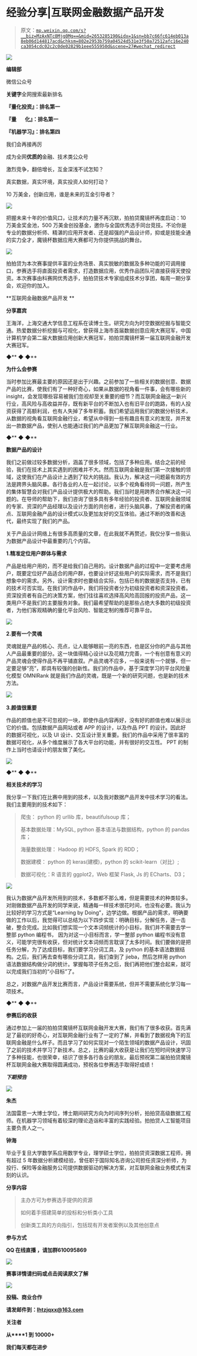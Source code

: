 # 经验分享|互联网金融数据产品开发

> 原文：[`mp.weixin.qq.com/s?__biz=MzAxNTc0Mjg0Mg==&mid=2653285190&idx=1&sn=bb7c66fc614eb013a8eb06d144817acd&chksm=802e2953b759a04524d531e3f50a72512afc16e240ca3054cdc02c2c0de02829b1eee555950d&scene=27#wechat_redirect`](http://mp.weixin.qq.com/s?__biz=MzAxNTc0Mjg0Mg==&mid=2653285190&idx=1&sn=bb7c66fc614eb013a8eb06d144817acd&chksm=802e2953b759a04524d531e3f50a72512afc16e240ca3054cdc02c2c0de02829b1eee555950d&scene=27#wechat_redirect)

![](img/cb3bd660442e6bc134fbecf2477c43d1.png)

**编辑部**

微信公众号

**关键字**全网搜索最新排名

**『量化投资』：排名第一**

**『量       化』：排名第一**

**『机器学习』：排名第四**

我们会再接再厉

成为全网**优质的**金融、技术类公众号

激烈竞争，翻倍增长，互金深浅不试怎知？ 

真实数据，真实环境，真实投资人如何打动？

10 万美金，创新应用，谁是未来的互金引导者？

![](img/501f1e9d3ad7d70ceb4af87ae550d7ec.png)

把握未来十年的价值风口，让技术的力量不再沉默，拍拍贷魔镜杯再度启动：10 万美金奖金池，500 万美金创投基金，邀你与全国优秀选手同台竞技。不论你是专业的数据分析师、精湛的应用开发者、还是超强的产品设计师，抑或是技能全通的实力全才，魔镜杯数据应用大赛都可为你提供挑战的舞台。

![](img/8af7a7e5e61fe4ceccb5f0ae4a5a4da7.png)

拍拍贷为本次赛事提供丰富的业务场景、真实脱敏的数据及多种功能的可调用接口，参赛选手将直面投资者需求，打造数据应用，优秀作品团队可直接获得天使投资。本次赛事由科赛网优秀选手，拍拍贷技术专家组成技术分享团，每周一期分享会，欢迎你的加入。

**互联网金融数据产品开发 **

**分享嘉宾**

王海洋，上海交通大学信息工程系在读博士生。研究方向为时空数据挖掘与智能交通。热爱数据分析挖掘与可视化，曾获得上海市首届数据创意应用大赛冠军，中国计算机学会第二届大数据应用创新大赛冠军，拍拍贷魔镜杯第一届互联网金融开发大赛冠军。

**◆**** ◆ ◆**

**为什么会参赛**

当时参加比赛最主要的原因还是出于兴趣。之前参加了一些相关的数据创意、数据产品的比赛，使我们有了一种好奇心，如果从数据的视角看一件事，会有哪些新的 insight，会发现哪些容易被我们忽视却至关重要的细节？而互联网金融这一新兴行业，高风险与高收益并存，既有新平台的不断加入也有旧平台的跑路，有的人投资获得了高额利润，也有人失掉了多年积蓄。我们希望运用我们的数据分析技术，从数据的视角看互联网金融行业，希望从中得到一些有趣且有意义的发现，并开发出一款数据产品，使别人也能通过我们的产品更加了解互联网金融这一行业。

**◆**** ◆ ◆**

**数据产品的设计**

我们之前做过较多数据分析，涵盖了很多领域，包括了多种应用。结合之前的经验，我们在技术上其实遇到的困难并不大。然而互联网金融是我们第一次接触的领域，这使我们在产品设计上遇到了较大的挑战。我认为，解决这一问题最有效的方法是跨界头脑风暴。各行各业的人在一起讨论，以多个视角看待同一问题，所产生的集体智慧会对我们产品设计提供极大的帮助。我们当时是用跨界合作解决这一问题的。在导师的帮助下，我们咨询了很多具有多年经验的投资者、互联网金融领域的专家、资深的产品经理以及设计方面的共创者，进行头脑风暴，了解投资者的痛点、互联网金融产品的设计模式以及更加友好的交互体验。通过不断的改善和迭代，最终实现了我们的产品。

关于产品设计网络上有很多高质量的文章，在此我就不再赘述，我仅分享一些我认为数据产品设计中最重要的几个内容。

**1.精准定位用户群体与需求**

产品是给用户用的，而不是给我们自己用的。设计数据产品的过程中一定要考虑用户，既要定位好产品适合的用户群，也要设计好这些用户的实际需求，而不是我们想象中的需求。另外，设计需求时也要结合实际，包括已有的数据是否支持，已有的技术可否实现。在我们的作品中，我们将投资者分为初级投资者和资深投资者。资深投资者有自己的决策方案，他们往往喜欢选择高风险高回报的投资产品，这一类用户不是我们的主要服务对象。我们最希望帮助的是那些占绝大多数的初级投资者，为他们客观精确的量化平台风险、智能定制的推荐可靠平台。

![](img/f4826abcba90bf4abd37558d3cbd5407.png)

**2.要有一个灵魂**

灵魂就是产品的核心、亮点，让人能够眼前一亮的东西，也是区分你的产品与其他人产品最重要的部分。这一块值得精心设计以及花精力完善，一个有创意有意义的产品灵魂会使得作品不再平铺直叙。产品灵魂不应多，一般来说有一个就够，但一定要足够“亮”，即具有较强的创新性。我们的作品中，基于深度学习的平台风险量化模型 OMNIRank 就是我们作品的灵魂，既是一个新的研究问题，也是新的技术方法。

![](img/b9fbcde28e8eb9bd816764b4f2ddd188.png) 

**3.颜值很重要**

作品的颜值也是不可忽视的一块，即使作品内容再好，没有好的颜值也难以展示出它的价值。包括数据产品网站或者 APP 的设计，以及作品 PPT 的设计。因此好的数据可视化，以及 UI 设计、交互设计至关重要。我们的作品中采用了很丰富的数据可视化，从多个维度展示了各大平台的功能，并有很好的交互性。 PPT 的制作上当时也请设计的朋友做了美化。

![](img/57eab8a7100e6cef6bf4e403b45fc5a3.png)

**◆**** ◆ ◆**

**相关技术的学习**

我分享一下我们在比赛中用到的技术，以及我对数据产品开发中技术学习的看法。我们主要用到的技术如下：

> 爬虫： python 的 urllib 库，beautifulsoup 库；
> 
> 基本数据处理：MySQL, python 基本语法与数据结构，python 的 pandas 库；
> 
> 海量数据处理： Hadoop 的 HDFS, Spark 的 RDD；
> 
> 数据建模： python 的 keras(建模)，python 的 scikit-learn（对比）;
> 
> 数据可视化：R 语言的 ggplot2，Web 框架 Flask, Js 的 ECharts、D3；

![](img/711c667ad4518dcc13a0138c0fa56599.png)

我认为数据产品开发所用到的技术，多数都不那么难，但是需要技术的种类较多。对刚做数据产品开发的同学来说，精通每一样技术很花时间，也没有必要。我认为比较好的学习方式是“Learning by Doing”，边学边做。根据产品的需求，明确要做的工作以后，我觉得可以总结为以下四步实现：明确目标，分解任务，逐一击破，整合完成。比如我们想实现一个文本词频统计的小目标，我们并不需要去学一整部 python 编程书， 因为对这一小目标而言，学一整部 python 编程书没有意义，可能学完很有收获，但对统计文本词频而言耽误了太多时间。我们要做的是把任务分解，为了达成目标，我们要学习分词工具，及 python 的基本语法数据结构。之后，我们再去查有哪些分词工具，我们查到了 jieba，然后怎样用 python 语法数据结构做分词的统计。掌握每项子任务之后，我们再把他们整合起来，就可以完成我们当初的“小目标”了。

总之，对数据产品开发比赛而言，产品设计需要系统，但并不需要系统化学习每一项技术。

**◆**** ◆ ◆**

**参赛后的收获**

通过参加上一届的拍拍贷魔镜杯互联网金融开发大赛，我们有了很多收获。首先满足了最初的好奇心，对互联网金融行业有了一定的了解，并看到了数据视角下的互联网金融是什么样子。而且学习了如何实现对一个陌生领域的数据产品设计，巩固了之前的技术并学习了新技术。总之，比赛的最大收获是让我们在短时间快速学习了多种技能，也很荣幸，结识了很多各行各业的朋友。最后预祝第二届拍拍贷魔镜杯互联网金融大赛取得圆满成功，预祝各位参赛选手取得好成绩！

***下期预告***

![](img/38ca75575f45aa8e4c45cf61c0c474a1.png)

**朱杰**

法国雷恩一大博士学位，博士期间研究方向为时间序列分析，拍拍贷高级数据工程师。在机器学习领域有着较深的理论造诣和丰富的实践经验。拍拍贷人工智能项目主要负责人之一。

**钟海**

毕业于复旦大学数学系应用数学专业，理学硕士学位，拍拍贷资深数据工程师，拥有超过 5 年数据分析建模经验，曾任职于国际知名咨询公司担任资深分析师，为投行、保险等金融服务公司提供数据驱动的解决方案，对互联网金融业务模式有深刻的认识。

**分享内容**

> 主办方可为参赛选手提供的资源
> 
> 如何着手搭建简单的投标和分析类小工具
> 
> 创新类工具的方向指引，包括现有开发者案例以及其他创意点

**参与方式**

**QQ 在线直播 ，请加****群****610095869**

![](img/11d594c8d81aa3cf903b7430d676a4fb.png)

**赛事详情请扫码或****点击阅读原文****了解**

![](img/b19c8731f0945c75c69412aae65233e6.png)

**投稿、商业合作**

**请发邮件到：lhtzjqxx@163.com**

**关注者**

**从****1 到 10000+**

**我们每天都在进步**